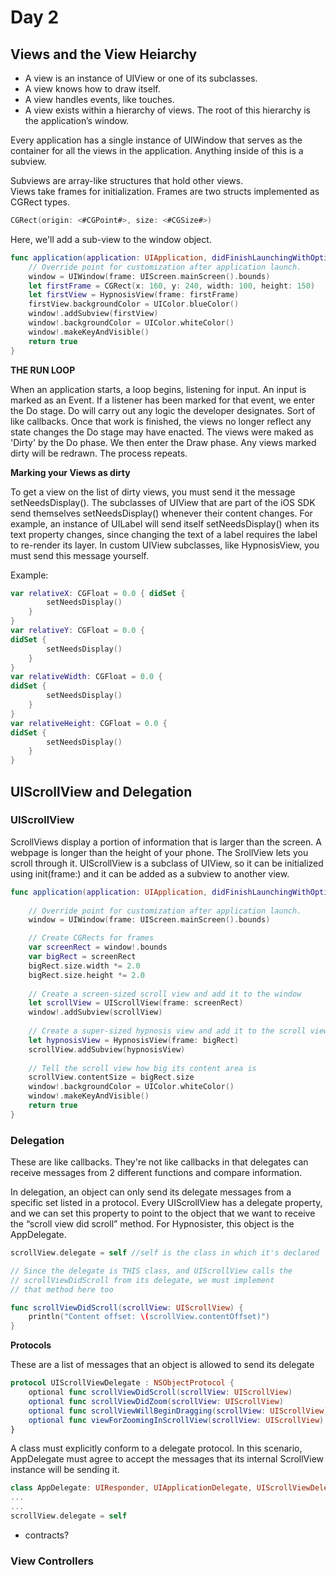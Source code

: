 # Day 2

## Views and the View Heiarchy

- A view is an instance of UIView or one of its subclasses.
- A view knows how to draw itself.
- A view handles events, like touches.
- A view exists within a hierarchy of views. The root of this hierarchy is the application’s window.

Every application has a single instance of UIWindow that serves as the container for all the views in the application. Anything inside of this is a subview.

Subviews are array-like structures that hold other views.   
Views take frames for initialization. Frames are two structs implemented as CGRect types.

```swift
CGRect(origin: <#CGPoint#>, size: <#CGSize#>)
```

Here, we'll add a sub-view to the window object.

```swift
func application(application: UIApplication, didFinishLaunchingWithOptions launchOptions: [NSObject: AnyObject]?) -> Bool {
    // Override point for customization after application launch.
    window = UIWindow(frame: UIScreen.mainScreen().bounds)
    let firstFrame = CGRect(x: 160, y: 240, width: 100, height: 150)
    let firstView = HypnosisView(frame: firstFrame)
    firstView.backgroundColor = UIColor.blueColor()
    window!.addSubview(firstView)
    window!.backgroundColor = UIColor.whiteColor()
    window!.makeKeyAndVisible()
    return true
}
```

__THE RUN LOOP__

When an application starts, a loop begins, listening for input. An input is marked as an Event. If a listener has been marked for that event, we enter the Do stage. Do will carry out any logic the developer designates. Sort of like callbacks. Once that work is finished, the views no longer reflect any state changes the Do stage may have enacted. The views were maked as 'Dirty' by the Do phase. We then enter the Draw phase. Any views marked dirty will be redrawn. The process repeats.

__Marking your Views as dirty__

To get a view on the list of dirty views, you must send it the message setNeedsDisplay(). The subclasses of UIView that are part of the iOS SDK send themselves setNeedsDisplay() whenever their content changes. For example, an instance of UILabel will send itself setNeedsDisplay() when its text property changes, since changing the text of a label requires the label to re-render its layer. In custom UIView subclasses, like HypnosisView, you must send this message yourself.

Example:

```swift
var relativeX: CGFloat = 0.0 { didSet {
        setNeedsDisplay()
    }
}
var relativeY: CGFloat = 0.0 {
didSet {
        setNeedsDisplay()
    }
}
var relativeWidth: CGFloat = 0.0 {
didSet {
        setNeedsDisplay()
    }
}
var relativeHeight: CGFloat = 0.0 {
didSet {
        setNeedsDisplay()
    }
}
```



## UIScrollView and Delegation

### __UIScrollView__  

ScrollViews display a portion of information that is larger than the screen. A webpage is longer than the height of your phone. The SrollView lets you scroll through it. UIScrollView is a subclass of UIView, so it can be initialized using init(frame:) and it can be added as a subview to another view.

```swift
func application(application: UIApplication, didFinishLaunchingWithOptions launchOptions: [NSObject: AnyObject]?) -> Bool {
    
    // Override point for customization after application launch.
    window = UIWindow(frame: UIScreen.mainScreen().bounds)

    // Create CGRects for frames
    var screenRect = window!.bounds
    var bigRect = screenRect
    bigRect.size.width *= 2.0
    bigRect.size.height *= 2.0
 
    // Create a screen-sized scroll view and add it to the window
    let scrollView = UIScrollView(frame: screenRect)
    window!.addSubview(scrollView)
 
    // Create a super-sized hypnosis view and add it to the scroll view
    let hypnosisView = HypnosisView(frame: bigRect)
    scrollView.addSubview(hypnosisView)
 
    // Tell the scroll view how big its content area is
    scrollView.contentSize = bigRect.size
    window!.backgroundColor = UIColor.whiteColor()
    window!.makeKeyAndVisible()
    return true
}

```


### Delegation

These are like callbacks. They're not like callbacks in that delegates can receive messages from 2 different functions and compare information.

In delegation, an object can only send its delegate messages from a specific set listed in a protocol. Every UIScrollView has a delegate property, and we can set this property to point to the object that we want to receive the “scroll view did scroll” method. For Hypnosister, this object is the AppDelegate.

```swift
scrollView.delegate = self //self is the class in which it's declared

// Since the delegate is THIS class, and UIScrollView calls the 
// scrollViewDidScroll from its delegate, we must implement
// that method here too

func scrollViewDidScroll(scrollView: UIScrollView) {
    println("Content offset: \(scrollView.contentOffset)")
}
```

__Protocols__

These are a list of messages that an object is allowed to send its delegate

```swift
protocol UIScrollViewDelegate : NSObjectProtocol {
    optional func scrollViewDidScroll(scrollView: UIScrollView)
    optional func scrollViewDidZoom(scrollView: UIScrollView)
    optional func scrollViewWillBeginDragging(scrollView: UIScrollView)
    optional func viewForZoomingInScrollView(scrollView: UIScrollView) -> UIView?
}
```

A class must explicitly conform to a delegate protocol. In this scenario, AppDelegate must agree to accept the messages that its internal ScrollView instance will be sending it.  


```swift
class AppDelegate: UIResponder, UIApplicationDelegate, UIScrollViewDelegate {
...
...
scrollView.delegate = self
```





- contracts?


### View Controllers

